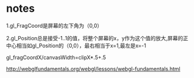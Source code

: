 # notes
1.gl_FragCoord是屏幕的左下角为（0,0）

2.gl_Position总是接受-1..1的值，将整个屏幕的x，y作为这个值的放大,屏幕的正中心相当如gl_Position的（0,0），最右相当于x=1,最左是x=-1

gl_fragCoordX/canvasWidth=clipX*.5+.5

http://webglfundamentals.org/webgl/lessons/webgl-fundamentals.html
